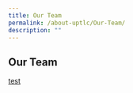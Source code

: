 ```yaml
---
title: Our Team
permalink: /about-uptlc/Our-Team/
description: ""
---
```

## Our Team

[test](https://pdfhost.io/v/XxnvCvBYB\_STUDENTHANDBOOK2022)


